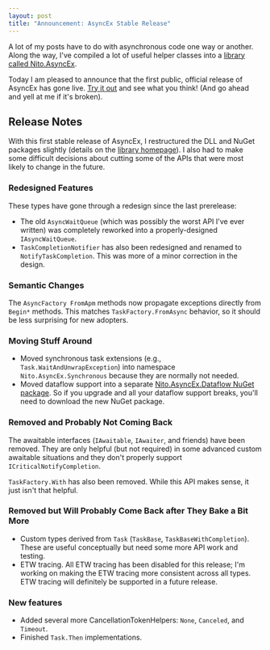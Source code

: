 ```yaml
---
layout: post
title: "Announcement: AsyncEx Stable Release"
---
```

A lot of my posts have to do with asynchronous code one way or another. Along the way, I've compiled a lot of useful helper classes into a [library called Nito.AsyncEx](https://nitoasyncex.codeplex.com/).



Today I am pleased to announce that the first public, official release of AsyncEx has gone live. [Try it out](http://nuget.org/packages/Nito.AsyncEx) and see what you think! (And go ahead and yell at me if it's broken).



## Release Notes

With this first stable release of AsyncEx, I restructured the DLL and NuGet packages slightly (details on the [library homepage](https://nitoasyncex.codeplex.com/)). I also had to make some difficult decisions about cutting some of the APIs that were most likely to change in the future.



### Redesigned Features

These types have gone through a redesign since the last prerelease:




- The old `AsyncWaitQueue` (which was possibly the worst API I've ever written) was completely reworked into a properly-designed `IAsyncWaitQueue`.
- `TaskCompletionNotifier` has also been redesigned and renamed to `NotifyTaskCompletion`. This was more of a minor correction in the design.


### Semantic Changes

The `AsyncFactory FromApm` methods now propagate exceptions directly from `Begin*` methods. This matches `TaskFactory.FromAsync` behavior, so it should be less surprising for new adopters.



### Moving Stuff Around


 - Moved synchronous task extensions (e.g., `Task.WaitAndUnwrapException`) into namespace `Nito.AsyncEx.Synchronous` because they are normally not needed.
 - Moved dataflow support into a separate [Nito.AsyncEx.Dataflow NuGet package](https://nuget.org/packages/Nito.AsyncEx.Dataflow/). So if you upgrade and all your dataflow support breaks, you'll need to download the new NuGet package.


### Removed and Probably Not Coming Back

The awaitable interfaces (`IAwaitable`, `IAwaiter`, and friends) have been removed. They are only helpful (but not required) in some advanced custom awaitable situations and they don't properly support `ICriticalNotifyCompletion`.



`TaskFactory.With` has also been removed. While this API makes sense, it just isn't that helpful.



### Removed but Will Probably Come Back after They Bake a Bit More


  - Custom types derived from `Task` (`TaskBase`, `TaskBaseWithCompletion`). These are useful conceptually but need some more API work and testing.
  - ETW tracing. All ETW tracing has been disabled for this release; I'm working on making the ETW tracing more consistent across all types. ETW tracing will definitely be supported in a future release.


### New features


   - Added several more CancellationTokenHelpers: `None`, `Canceled`, and `Timeout`.
   - Finished `Task.Then` implementations.
